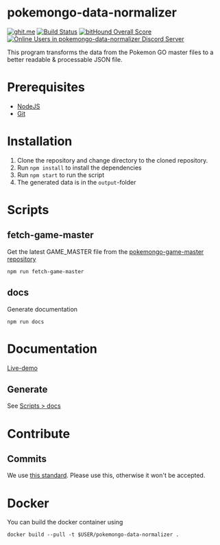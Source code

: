 # pokemongo-data-normalizer

[![ghit.me](https://ghit.me/badge.svg?repo=BrunnerLivio/pokemongo-data-normalizer)](https://ghit.me/repo/BrunnerLivio/pokemongo-data-normalizer)
[![Build Status](https://travis-ci.org/BrunnerLivio/pokemongo-data-normalizer.svg?branch=master)](https://travis-ci.org/BrunnerLivio/pokemongo-data-normalizer)
[![bitHound Overall Score](https://www.bithound.io/github/BrunnerLivio/pokemongo-data-normalizer/badges/score.svg)](https://www.bithound.io/github/BrunnerLivio/pokemongo-data-normalizer)
[![Online Users in pokemongo-data-normalizer Discord Server](https://discordapp.com/api/guilds/295945059927588865/embed.png)](https://discord.gg/VgrtMeZ)


This program transforms the data from the Pokemon GO master files
to a better readable & processable JSON file.

# Prerequisites

- [NodeJS](https://nodejs.org/en/)
- [Git](https://git-scm.com/)

# Installation


1. Clone the repository and change directory to the cloned repository.
2. Run `npm install` to install the dependencies
3. Run `npm start` to run the script
4. The generated data is in the `output`-folder

# Scripts
## fetch-game-master
Get the latest GAME_MASTER file from the [pokemongo-game-master repository](https://github.com/BrunnerLivio/pokemongo-game-master)
```
npm run fetch-game-master
```
## docs
Generate documentation 
```
npm run docs
```

# Documentation

[Live-demo](https://brunnerlivio.github.io/pokemongo-data-normalizer/)

## Generate

See [Scripts > docs](#docs)

# Contribute


## Commits
We use [this standard](https://github.com/erlang/otp/wiki/Writing-good-commit-messages). Please use this, otherwise it won't be accepted.

# Docker

You can build the docker container using
```
docker build --pull -t $USER/pokemongo-data-normalizer . 
```